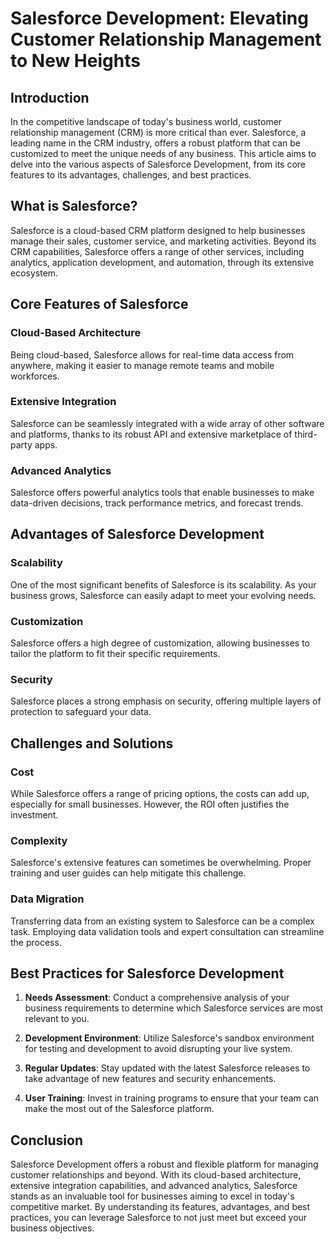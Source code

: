 
# Salesforce Development: Elevating Customer Relationship Management to New Heights

## Introduction

In the competitive landscape of today's business world, customer relationship management (CRM) is more critical than ever. Salesforce, a leading name in the CRM industry, offers a robust platform that can be customized to meet the unique needs of any business. This article aims to delve into the various aspects of Salesforce Development, from its core features to its advantages, challenges, and best practices.

## What is Salesforce?

Salesforce is a cloud-based CRM platform designed to help businesses manage their sales, customer service, and marketing activities. Beyond its CRM capabilities, Salesforce offers a range of other services, including analytics, application development, and automation, through its extensive ecosystem.

## Core Features of Salesforce

### Cloud-Based Architecture
Being cloud-based, Salesforce allows for real-time data access from anywhere, making it easier to manage remote teams and mobile workforces.

### Extensive Integration
Salesforce can be seamlessly integrated with a wide array of other software and platforms, thanks to its robust API and extensive marketplace of third-party apps.

### Advanced Analytics
Salesforce offers powerful analytics tools that enable businesses to make data-driven decisions, track performance metrics, and forecast trends.

## Advantages of Salesforce Development

### Scalability
One of the most significant benefits of Salesforce is its scalability. As your business grows, Salesforce can easily adapt to meet your evolving needs.

### Customization
Salesforce offers a high degree of customization, allowing businesses to tailor the platform to fit their specific requirements.

### Security
Salesforce places a strong emphasis on security, offering multiple layers of protection to safeguard your data.

## Challenges and Solutions

### Cost
While Salesforce offers a range of pricing options, the costs can add up, especially for small businesses. However, the ROI often justifies the investment.

### Complexity
Salesforce's extensive features can sometimes be overwhelming. Proper training and user guides can help mitigate this challenge.

### Data Migration
Transferring data from an existing system to Salesforce can be a complex task. Employing data validation tools and expert consultation can streamline the process.

## Best Practices for Salesforce Development

1. **Needs Assessment**: Conduct a comprehensive analysis of your business requirements to determine which Salesforce services are most relevant to you.

2. **Development Environment**: Utilize Salesforce's sandbox environment for testing and development to avoid disrupting your live system.

3. **Regular Updates**: Stay updated with the latest Salesforce releases to take advantage of new features and security enhancements.

4. **User Training**: Invest in training programs to ensure that your team can make the most out of the Salesforce platform.

## Conclusion

Salesforce Development offers a robust and flexible platform for managing customer relationships and beyond. With its cloud-based architecture, extensive integration capabilities, and advanced analytics, Salesforce stands as an invaluable tool for businesses aiming to excel in today's competitive market. By understanding its features, advantages, and best practices, you can leverage Salesforce to not just meet but exceed your business objectives.
